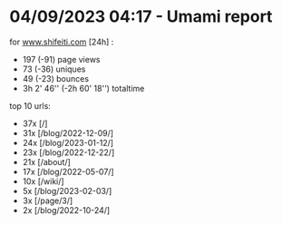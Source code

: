 # 04/09/2023 04:17 - Umami report
for www.shifeiti.com [24h] :

 - 197 (-91) page views
 - 73 (-36) uniques
 - 49 (-23) bounces
 - 3h 2' 46'' (-2h 60' 18'') totaltime


top 10 urls:
 - 37x [/]
 - 31x [/blog/2022-12-09/]
 - 24x [/blog/2023-01-12/]
 - 23x [/blog/2022-12-22/]
 - 21x [/about/]
 - 17x [/blog/2022-05-07/]
 - 10x [/wiki/]
 - 5x [/blog/2023-02-03/]
 - 3x [/page/3/]
 - 2x [/blog/2022-10-24/]


